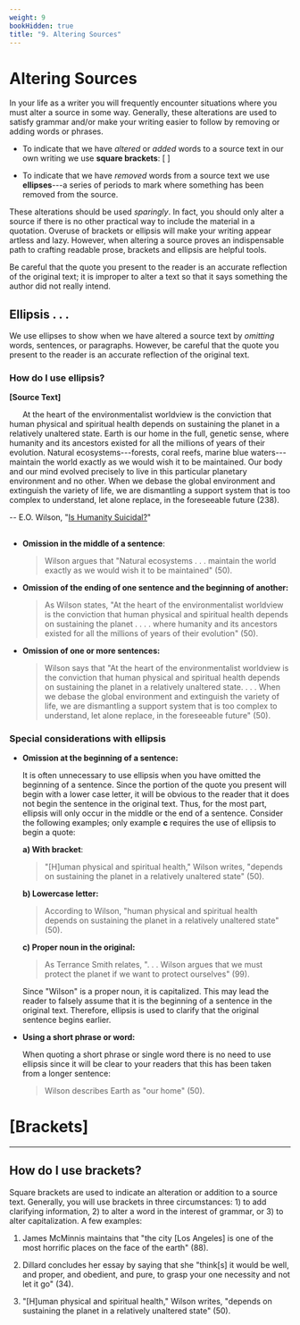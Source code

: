 ```yaml
---
weight: 9
bookHidden: true
title: "9. Altering Sources"
---
```

# Altering Sources

In your life as a writer you will frequently encounter situations where
you must alter a source in some way. Generally, these alterations are
used to satisfy grammar and/or make your writing easier to follow by
removing or adding words or phrases. 

- To indicate that we have *altered* or *added* words to a source text in our own writing we use **square brackets**: \[ \]

- To indicate that we have *removed* words from a source text we use **ellipses**---a series of periods to mark where something has been removed from the source.

These alterations should be used *sparingly*. In fact, you should only
alter a source if there is no other practical way to include the
material in a quotation. Overuse of brackets or ellipsis will make your
writing appear artless and lazy. However, when altering a source proves
an indispensable path to crafting readable prose, brackets and ellipsis
are helpful tools.

Be careful that the quote you present to the reader is an accurate
reflection of the original text; it is improper to alter a text so that
it says something the author did not really intend.

## Ellipsis . . .

We use ellipses to show when we have altered a source text by *omitting*
words, sentences, or paragraphs. However, be careful that the quote you
present to the reader is an accurate reflection of the original text.

### How do I use ellipsis?

<div class="container">
        <div class="raised-edge">

**[Source Text]**

&nbsp;&nbsp;&nbsp;&nbsp;&nbsp; At the heart of the environmentalist worldview is the conviction that
human physical and spiritual health depends on sustaining the planet in
a relatively unaltered state. Earth is our home in the full, genetic
sense, where humanity and its ancestors existed for all the millions of
years of their evolution. Natural ecosystems---forests, coral reefs, marine
blue waters---maintain the world exactly as we would wish it to be
maintained. Our body and our mind evolved precisely to live in this
particular planetary environment and no other. When we debase the global
environment and extinguish the variety of life, we are dismantling a
support system that is too complex to understand, let alone replace, in
the foreseeable future (238).

-- E.O. Wilson, "[Is Humanity Suicidal?](https://doi-org.dartmouth.idm.oclc.org/10.1016/0303-2647(93)90052-E)"
          <div class="edge-shadow"></div>
        </div>
      </div>
##

-   **Omission in the middle of a sentence**:

    > Wilson argues that "Natural ecosystems . . . maintain the world
    > exactly as we would wish it to be maintained" (50).

-   **Omission of the ending of one sentence and the beginning of
    another:**

    > As Wilson states, "At the heart of the environmentalist worldview
    > is the conviction that human physical and spiritual health depends
    > on sustaining the planet . . . . where humanity and its ancestors
    > existed for all the millions of years of their evolution" (50).

-   **Omission of one or more sentences:**

    > Wilson says that "At the heart of the environmentalist worldview
    > is the conviction that human physical and spiritual health depends
    > on sustaining the planet in a relatively unaltered state. . . .
    > When we debase the global environment and extinguish the variety
    > of life, we are dismantling a support system that is too complex
    > to understand, let alone replace, in the foreseeable future" (50).

### Special considerations with ellipsis 


-   **Omission at the beginning of a sentence:**

    It is often unnecessary to use ellipsis when you have omitted the
    beginning of a sentence. Since the portion of the quote you present
    will begin with a lower case letter, it will be obvious to the
    reader that it does not begin the sentence in the original text.
    Thus, for the most part, ellipsis will only occur in the middle or
    the end of a sentence. Consider the following examples; only example
    **c** requires the use of ellipsis to begin a quote:

    **a) With bracket**:

    > "\[H\]uman physical and spiritual health," Wilson writes, "depends
    > on sustaining the planet in a relatively unaltered state" (50).

    **b) Lowercase letter:**

    > According to Wilson, "human physical and spiritual health depends
    > on sustaining the planet in a relatively unaltered state" (50).

    **c) Proper noun in the original:**

    > As Terrance Smith relates, ". . . Wilson argues that we must
    > protect the planet if we want to protect ourselves" (99).

    Since "Wilson" is a proper noun, it is capitalized. This may lead
    the reader to falsely assume that it is the beginning of a sentence
    in the original text. Therefore, ellipsis is used to clarify that
    the original sentence begins earlier.

-   **Using a short phrase or word:**

    When quoting a short phrase or single word there is no need to use
    ellipsis since it will be clear to your readers that this has been
    taken from a longer sentence:

    > Wilson describes Earth as "our home" (50).



# \[Brackets\]
------------

## How do I use brackets?

Square brackets are used to indicate an alteration or addition to a
source text. Generally, you will use brackets in three circumstances: 1)
to add clarifying information, 2) to alter a word in the interest of
grammar, or 3) to alter capitalization. A few examples:

1.  James McMinnis maintains that "the city \[Los Angeles\] is one of
    the most horrific places on the face of the earth" (88).

2.  Dillard concludes her essay by saying that she "think\[s\] it would
    be well, and proper, and obedient, and pure, to grasp your one
    necessity and not let it go" (34).

3.  "\[H\]uman physical and spiritual health," Wilson writes, "depends
    on sustaining the planet in a relatively unaltered state" (50).
